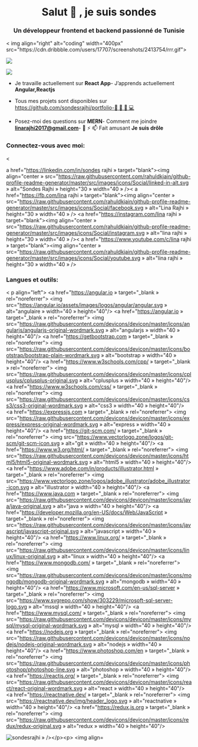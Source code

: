 <h1 align="center">Salut 👋 , je suis sondes</h1><h3 align="center">Un développeur frontend et backend passionné de Tunisie</h3>
< img align="right" alt="coding" width="400px" src="https://cdn.dribbble.com/users/17707/screenshots/2413754/rrr.gif">
<p align="left"> <img src="https://komarev.com/ghpvc/?username=sondesrajhi&label=Profile%20views&color=0e75b6&style=flat » alt="sondesrajhi » /> </p>




<p align="left"> <a href="https://twitter.com/ » target="blank"><img src="https://img.shields.io/twitter/follow/?logo=twitter&style=for-the-badge » alt=" » /></a> </p>

- Je travaille actuellement sur **React App**- J’apprends actuellement **Angular,Reactjs**



- Tous mes projets sont disponibles sur [https://github.com/sondesrajhi/portfolio-👨 🔭 🌱 💻]( https://github.com/sondesrajhi/portfolio-)

- Posez-moi des questions sur **MERN**- Comment me joindre **linarajhi2017@gmail.com**- 💬 ⚡ 📫 Fait amusant **Je suis drôle**



<h3 align="left">Connectez-vous avec moi:</h3><p align="left"><



a href="https://linkedin.com/in/sondes rajhi » target="blank"><img align="center » src="https://raw.githubusercontent.com/rahuldkjain/github-profile-readme-generator/master/src/images/icons/Social/linked-in-alt.svg » alt="Sondes Rajhi » height="30 » width="40 » /></a><
a href="https://fb.com/lina rajhi » target="blank"><img align="center » src="https://raw.githubusercontent.com/rahuldkjain/github-profile-readme-generator/master/src/images/icons/Social/facebook.svg » alt="Lina Rajhi » height="30 » width="40 » /></a >
<a href="https://instagram.com/lina rajhi » target="blank"><img align="center » src="https://raw.githubusercontent.com/rahuldkjain/github-profile-readme-generator/master/src/images/icons/Social/instagram.svg » alt="lina rajhi » height="30 » width="40 » /></a><
a href="https://www.youtube.com/c/lina rajhi » target="blank"><img align="center » src="https://raw.githubusercontent.com/rahuldkjain/github-profile-readme-generator/master/src/images/icons/Social/youtube.svg » alt="lina rajhi » height="30 » width="40 » /></a></p><h3 align="left">Langues et outils:</h3>


<
p align="left"> <a href="https://angular.io » target="_blank » rel="noreferrer"> <img src="https://angular.io/assets/images/logos/angular/angular.svg » alt="angulaire » width="40 » height="40"/> </a> <a href="https://angular.io » target="_blank » rel="noreferrer"> <img src="https://raw.githubusercontent.com/devicons/devicon/master/icons/angularjs/angularjs-original-wordmark.svg » alt="angularjs » width="40 » height="40"/> </a> <a href="https://getbootstrap.com » target="_blank » rel="noreferrer"> <img src="https://raw.githubusercontent.com/devicons/devicon/master/icons/bootstrap/bootstrap-plain-wordmark.svg » alt="bootstrap » width="40 » height="40"/> </a> <a href="https://www.w3schools.com/cpp/ » target="_blank » rel="noreferrer"> <img src="https://raw.githubusercontent.com/devicons/devicon/master/icons/cplusplus/cplusplus-original.svg » alt="cplusplus » width="40 » height="40"/> </a> <a href="https://www.w3schools.com/css/ » target="_blank » rel="noreferrer"> <img src="https://raw.githubusercontent.com/devicons/devicon/master/icons/css3/css3-original-wordmark.svg » alt="css3 » width="40 » height="40"/> </a> <a href="https://expressjs.com » target="_blank » rel="noreferrer"> <img src="https://raw.githubusercontent.com/devicons/devicon/master/icons/express/express-original-wordmark.svg » alt="express » width="40 » height="40"/> </a> <a href="https://git-scm.com/ » target="_blank » rel="noreferrer"> <img src="https://www.vectorlogo.zone/logos/git-scm/git-scm-icon.svg » alt="git » width="40 » height="40"/> </a> <a href="https://www.w3.org/html/ » target="_blank » rel="noreferrer"> <img src="https://raw.githubusercontent.com/devicons/devicon/master/icons/html5/html5-original-wordmark.svg » alt="html5 » width="40 » height="40"/> </a> <a href="https://www.adobe.com/in/products/illustrator.html » target="_blank » rel="noreferrer"> <img src="https://www.vectorlogo.zone/logos/adobe_illustrator/adobe_illustrator-icon.svg » alt="illustrator » width="40 » height="40"/> </a> <a href="https://www.java.com » target="_blank » rel="noreferrer"> <img src="https://raw.githubusercontent.com/devicons/devicon/master/icons/java/java-original.svg » alt="java » width="40 » height="40"/> </a> <a href="https://developer.mozilla.org/en-US/docs/Web/JavaScript » target="_blank » rel="noreferrer"> <img src="https://raw.githubusercontent.com/devicons/devicon/master/icons/javascript/javascript-original.svg » alt="javascript » width="40 » height="40"/> </a> <a href="https://www.linux.org/ » target="_blank » rel="noreferrer"> <img src="https://raw.githubusercontent.com/devicons/devicon/master/icons/linux/linux-original.svg » alt="linux » width="40 » height="40"/> </a> <a href="https://www.mongodb.com/ » target="_blank » rel="noreferrer"> <img src="https://raw.githubusercontent.com/devicons/devicon/master/icons/mongodb/mongodb-original-wordmark.svg » alt="mongodb » width="40 » height="40"/> </a> <a href="https://www.microsoft.com/en-us/sql-server » target="_blank » rel="noreferrer"> <img src="https://www.svgrepo.com/show/303229/microsoft-sql-server-logo.svg » alt="mssql » width="40 » height="40"/> </a> <a href="https://www.mysql.com/ » target="_blank » rel="noreferrer"> <img src="https://raw.githubusercontent.com/devicons/devicon/master/icons/mysql/mysql-original-wordmark.svg » alt="mysql » width="40 » height="40"/> </a> <a href="https://nodejs.org » target="_blank » rel="noreferrer"> <img src="https://raw.githubusercontent.com/devicons/devicon/master/icons/nodejs/nodejs-original-wordmark.svg » alt="nodejs » width="40 » height="40"/> </a> <a href="https://www.photoshop.com/en » target="_blank » rel="noreferrer"> <img src="https://raw.githubusercontent.com/devicons/devicon/master/icons/photoshop/photoshop-line.svg » alt="photoshop » width="40 » height="40"/> </a> <a href="https://reactjs.org/ » target="_blank » rel="noreferrer"> <img src="https://raw.githubusercontent.com/devicons/devicon/master/icons/react/react-original-wordmark.svg » alt="react » width="40 » height="40"/> </a> <a href="https://reactnative.dev/ » target="_blank » rel="noreferrer"> <img src="https://reactnative.dev/img/header_logo.svg » alt="reactnative » width="40 » height="40"/> </a> <a href="https://redux.js.org » target="_blank » rel="noreferrer"> <img src="https://raw.githubusercontent.com/devicons/devicon/master/icons/redux/redux-original.svg » alt="redux » width="40 » height="40"/> </a> </p>

<p><img align="left » src="https://github-readme-stats.vercel.app/api/top-langs?username=sondesrajhi&show_icons=true&locale=en&layout=compact » alt="sondesrajhi » /></p><p>&nbsp;<img align="center » src="https://github-readme-stats.vercel.app/api?username=sondesrajhi&show_icons=true&locale=en » alt="sondesrajhi » /></p>



<p><img align="center » src="https://github-readme-streak-stats.herokuapp.com/?user=sondesrajhi& » alt="sondesrajhi » /></p>
